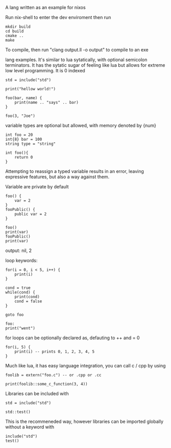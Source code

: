 A lang written as an example for nixos

Run nix-shell to enter the dev enviroment then run

```
mkdir build
cd build
cmake ..
make
```

To compile, then run "clang output.ll -o output" to compile to an exe

lang examples. It's similar to lua sytatically, with optional semicolon terminators. It has the sytatic sugar of feeling like lua but allows for extreme low level programming. It is 0 indexed

```
std = include("std")

print("hellow world!")
```

```
foo(bar, name) {
    print(name .. "says" .. bar)
}

foo(3, "Joe")
```

variable types are optional but allowed, with memory denoted by {num}

```
int foo = 20
int{8} bar = 100
string type = "string"

int foo(){
    return 0
}
```

Attempting to reassign a typed variable results in an error, leaving expressive features, but also a way against them.

Variable are private by default

```
foo() {
    var = 2
}
fooPublic() {
    public var = 2
}

foo()
print(var)
fooPublic()
print(var)
```
output: nil, 2

loop keywords:
```
for(i = 0, i < 5, i++) {
    print(i)
}

cond = true
while(cond) {
    print(cond)
    cond = false
}

goto foo

foo:
print("went")
```

for loops can be optionally declared as, defauting to ++ and = 0

```
for(i, 5) {
    print(i) -- prints 0, 1, 2, 3, 4, 5
}
```

Much like lua, it has easy language integration, you can call c / cpp by using

```
foolib = extern("foo.c") -- or .cpp or .cc

print(foolib::some_c_function(3, 4))
```

Libraries can be included with
```
std = include("std")

std::test()
```
This is the recommeneded way, however libraries can be imported globally without a keyword with

```
include("std")
test()
```